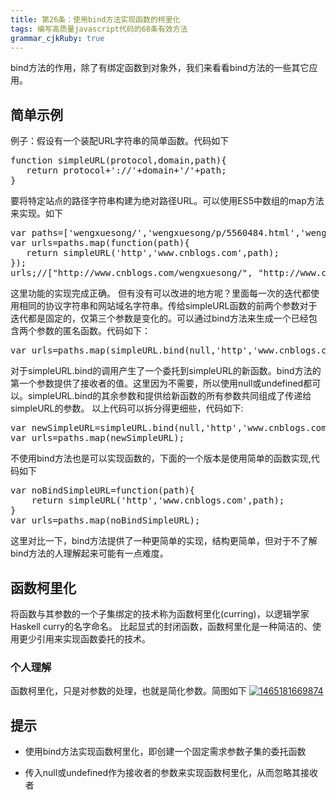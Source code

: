 ```yaml
---
title: 第26条：使用bind方法实现函数的柯里化
tags: 编写高质量javascript代码的68条有效方法
grammar_cjkRuby: true
---
```


bind方法的作用，除了有绑定函数到对象外，我们来看看bind方法的一些其它应用。

## 简单示例

例子：假设有一个装配URL字符串的简单函数。代码如下

<pre class="brush:javascript;gutter:true;">function simpleURL(protocol,domain,path){
   return protocol+'://'+domain+'/'+path;
}
</pre>

要将特定站点的路径字符串构建为绝对路径URL。可以使用ES5中数组的map方法来实现。如下

<pre class="brush:javascript;gutter:true;">var paths=['wengxuesong/','wengxuesong/p/5560484.html','wengxuesong/p/5555714.html'];
var urls=paths.map(function(path){
   return simpleURL('http','www.cnblogs.com',path);
});
urls;//["http://www.cnblogs.com/wengxuesong/", "http://www.cnblogs.com/wengxuesong/p/5560484.html", "http://www.cnblogs.com/wengxuesong/p/5555714.html"]</pre>

这里功能的实现完成正确。
但有没有可以改进的地方呢？里面每一次的迭代都使用相同的协议字符串和网站域名字符串。传给simpleURL函数的前两个参数对于迭代都是固定的，仅第三个参数是变化的。可以通过bind方法来生成一个已经包含两个参数的匿名函数。代码如下：

<pre class="brush:javascript;gutter:true;">var urls=paths.map(simpleURL.bind(null,'http','www.cnblogs.com'));
</pre>

对于simpleURL.bind的调用产生了一个委托到simpleURL的新函数。bind方法的第一个参数提供了接收者的值。这里因为不需要，所以使用null或undefined都可以。simpleURL.bind的其余参数和提供给新函数的所有参数共同组成了传递给simpleURL的参数。
以上代码可以拆分得更细些，代码如下:

<pre class="brush:javascript;gutter:true;">var newSimpleURL=simpleURL.bind(null,'http','www.cnblogs.com');
var urls=paths.map(newSimpleURL);
</pre>

不使用bind方法也是可以实现函数的，下面的一个版本是使用简单的函数实现,代码如下

<pre class="brush:javascript;gutter:true;">var noBindSimpleURL=function(path){
    return simpleURL('http','www.cnblogs.com',path);
}
var urls=paths.map(noBindSimpleURL);
</pre>

这里对比一下，bind方法提供了一种更简单的实现，结构更简单，但对于不了解bind方法的人理解起来可能有一点难度。

## 函数柯里化

将函数与其参数的一个子集绑定的技术称为函数柯里化(curring)，以逻辑学家Haskell curry的名字命名。
比起显式的封闭函数，函数柯里化是一种简洁的、使用更少引用来实现函数委托的技术。

### 个人理解

函数柯里化，只是对参数的处理，也就是简化参数。简图如下
[![1465181669874](http://images2015.cnblogs.com/blog/156514/201606/156514-20160606105632715-381031132.jpg "1465181669874")](http://images2015.cnblogs.com/blog/156514/201606/156514-20160606105632105-1950030231.jpg)

## 提示

*   使用bind方法实现函数柯里化，即创建一个固定需求参数子集的委托函数

*   传入null或undefined作为接收者的参数来实现函数柯里化，从而忽略其接收者